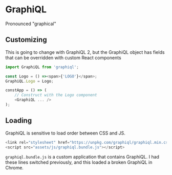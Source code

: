 # GraphiQL
Pronounced "graphical"

## Customizing

This is going to change with GraphiQL 2, but the GraphiQL object has fields that can be overridden with
custom React components

```javascript
import GraphiQL from 'graphiql';

const Logo = () =><span>{'LOGO'}</span>;
GraphiQL.Logo = Logo;

constApp = () => (
    // Construct with the Logo component
    <GraphiQL ... />
);
```

## Loading

GraphiQL is sensitive to load order between CSS and JS. 

```go
<link rel="stylesheet" href="https://unpkg.com/graphiql/graphiql.min.css" />
<script src="assets/js/graphiql.bundle.js"></script>
```

`graphiql.bundle.js` is a custom application that contains GraphiQL. I had these lines switched
previously, and this loaded a broken GraphiQL in Chrome.